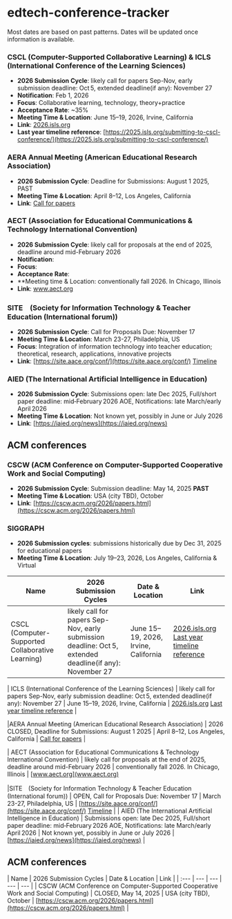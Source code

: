 # edtech-conference-tracker
Most dates are based on past patterns. Dates will be updated once information is available.
### CSCL (Computer-Supported Collaborative Learning) & ICLS (International Conference of the Learning Sciences)
- **2026 Submission Cycle**: likely call for papers Sep-Nov, early submission deadline: Oct 5, extended deadline(if any): November 27
- **Notification**: Feb 1, 2026
- **Focus**: Collaborative learning, technology, theory+practice
- **Acceptance Rate**: ~35%
- **Meeting Time & Location**: June 15–19, 2026, Irvine, California
- **Link**: [2026.isls.org](https://2026.isls.org)
- **Last year timeline reference**: [https://2025.isls.org/submitting-to-cscl-conference/](https://2025.isls.org/submitting-to-cscl-conference/)

### AERA Annual Meeting (American Educational Research Association)
- **2026 Submission Cycle**: Deadline for Submissions: August 1 2025, PAST
- **Meeting Time & Location**: April 8–12, Los Angeles, California
- **Link**: [Call for papers](https://www.aera.net/Events-Meetings/Annual-Meeting/2026-Annual-Meeting-Call-for-Paper-and-Session-Submissions/mid/55159/dnnprintmode/true?ContainerSrc=%5BG%5DContainers%2F_default%2FNo+Container&SkinSrc=%5BG%5DSkins%2F_default%2FNo+Skin&utm_source=chatgpt.com)

### AECT (Association for Educational Communications & Technology International Convention)
- **2026 Submission Cycle**: likely call for proposals at the end of 2025, deadline around mid-February 2026
- **Notification**: 
- **Focus**: 
- **Acceptance Rate**: 
- **Meeting time & Location: conventionally fall 2026. In Chicago, Illinois
- **Link**: www.aect.org

### SITE　(Society for Information Technology & Teacher Education (International forum))
- **2026 Submission Cycle**: Call for Proposals Due: November 17
- **Meeting Time & Location**: March 23-27, Philadelphia, US
- **Focus**: Integration of information technology into teacher education; theoretical, research, applications, innovative projects
- **Link**: [https://site.aace.org/conf/](https://site.aace.org/conf/) [Timeline](https://site.aace.org/about/site-2026-philadelphia-march-23-27/rates-deadlines-visas/#deadlines)


### AIED (The International Artificial Intelligence in Education)
- **2026 Submission Cycle**: Submissions open: late Dec 2025, Full/short paper deadline: mid‑February 2026 AOE, Notifications: late March/early April 2026
- **Meeting Time & Location**: Not known yet, possibly in June or July 2026
- **Link**: [https://iaied.org/news](https://iaied.org/news)

## ACM conferences
### CSCW (ACM Conference on Computer-Supported Cooperative Work and Social Computing)
- **2026 Submission Cycle**: Submission deadline: May 14, 2025 **PAST**
- **Meeting Time & Location**: USA (city TBD), October
- **Link**: [https://cscw.acm.org/2026/papers.html](https://cscw.acm.org/2026/papers.html)

### SIGGRAPH
- **2026 Submission cycles**: submissions historically due by Dec 31, 2025 for educational papers
- **Meeting Time & Location**: July 19–23, 2026, Los Angeles, California & Virtual

| Name | 2026 Submission Cycles | Date & Location | Link |
| ---- | -------------------- | --------------- | ---- |
| CSCL (Computer-Supported Collaborative Learning) | likely call for papers Sep-Nov, early submission deadline: Oct 5, extended deadline(if any): November 27 | June 15–19, 2026, Irvine, California | [2026.isls.org](https://2026.isls.org) [Last year timeline reference](https://2025.isls.org/submitting-to-cscl-conference/) |

| ICLS (International Conference of the Learning Sciences) |  likely call for papers Sep-Nov, early submission deadline: Oct 5, extended deadline(if any): November 27 | June 15–19, 2026, Irvine, California | [2026.isls.org](https://2026.isls.org) [Last year timeline reference](https://2025.isls.org/submitting-to-cscl-conference/) |

|AERA Annual Meeting (American Educational Research Association) | 2026 CLOSED, Deadline for Submissions: August 1 2025 | April 8–12, Los Angeles, California | [Call for papers](https://www.aera.net/Events-Meetings/Annual-Meeting/2026-Annual-Meeting-Call-for-Paper-and-Session-Submissions/mid/55159/dnnprintmode/true?ContainerSrc=%5BG%5DContainers%2F_default%2FNo+Container&SkinSrc=%5BG%5DSkins%2F_default%2FNo+Skin&utm_source=chatgpt.com) |

| AECT (Association for Educational Communications & Technology International Convention) | likely call for proposals at the end of 2025, deadline around mid-February 2026 | conventionally fall 2026. In Chicago, Illinois | [www.aect.org](www.aect.org)

|SITE　(Society for Information Technology & Teacher Education (International forum)) | OPEN, Call for Proposals Due: November 17 | March 23-27, Philadelphia, US | [https://site.aace.org/conf/](https://site.aace.org/conf/) [Timeline](https://site.aace.org/about/site-2026-philadelphia-march-23-27/rates-deadlines-visas/#deadlines)
|
| AIED (The International Artificial Intelligence in Education) | Submissions open: late Dec 2025, Full/short paper deadline: mid‑February 2026 AOE, Notifications: late March/early April 2026 | Not known yet, possibly in June or July 2026 | [https://iaied.org/news](https://iaied.org/news) |


## ACM conferences
| Name | 2026 Submission Cycles | Date & Location | Link |
| :--- | --- | --- | --- | --- |
| CSCW (ACM Conference on Computer-Supported Cooperative Work and Social Computing) | CLOSED, May 14, 2025 | USA (city TBD), October | [https://cscw.acm.org/2026/papers.html](https://cscw.acm.org/2026/papers.html) |

